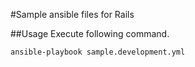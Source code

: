 #Sample ansible files for Rails

##Usage
Execute following command.

```
ansible-playbook sample.development.yml
```
